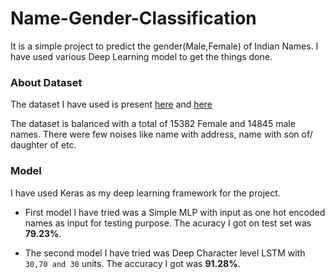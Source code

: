 # Name-Gender-Classification
It is a simple project to predict the gender(Male,Female) of Indian Names. I have used various Deep Learning model to get the things done.
### About Dataset
The dataset I have used is present [here](https://gist.github.com/mbejda/7f86ca901fe41bc14a63) and [here](https://gist.github.com/mbejda/9b93c7545c9dd93060bd)

The dataset is balanced with a total of 15382 Female and 14845 male names. There were few noises like name with address, name with son of/ daughter of etc.

### Model
I have used Keras as my deep learning framework for the project.
* First model I have tried was a Simple MLP with input as one hot encoded names as input for testing purpose. The acuracy I got on test set was **79.23%**.

* The second model I have tried was Deep Character level LSTM with `30,70 and 30` units. The accuracy I got was **91.28%**.
